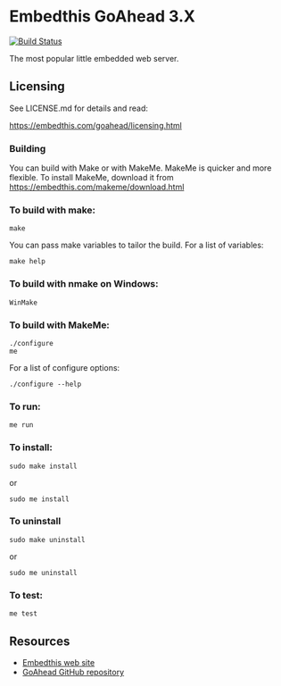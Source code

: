 Embedthis GoAhead 3.X
===

[![Build Status](https://travis-ci.org/embedthis/goahead.png)](https://travis-ci.org/embedthis/goahead)

The most popular little embedded web server.

Licensing
---
See LICENSE.md for details and read:


https://embedthis.com/goahead/licensing.html

### Building

You can build with Make or with MakeMe. MakeMe is quicker and more flexible.
To install MakeMe, download it from https://embedthis.com/makeme/download.html

### To build with make:

    make

You can pass make variables to tailor the build. For a list of variables: 

    make help

### To build with nmake on Windows:

    WinMake

### To build with MakeMe:

    ./configure
    me

For a list of configure options:

    ./configure --help

### To run:

    me run

### To install:

    sudo make install

or 

    sudo me install

### To uninstall

    sudo make uninstall

or

    sudo me uninstall

### To test:

    me test

Resources
---
  - [Embedthis web site](https://embedthis.com/)
  - [GoAhead GitHub repository](http://github.com/embedthis/goahead)
